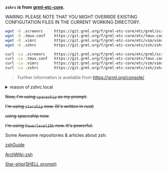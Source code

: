 **`zshrc` is from [grml-etc-core](https://github.com/grml/grml-etc-core).**

WARING: PLEASE NOTE THAT YOU MIGHT OVERRIDE EXISTING CONFIGUTATION FILES IN THE CURRENT WORKING DIRECTORY.

```sh
wget -O .screenrc     https://git.grml.org/f/grml-etc-core/etc/grml/screenrc_generic
wget -O .tmux.conf    https://git.grml.org/f/grml-etc-core/etc/tmux.conf
wget -O .vimrc        https://git.grml.org/f/grml-etc-core/etc/vim/vimrc
wget -O .zshrc        https://git.grml.org/f/grml-etc-core/etc/zsh/zshrc
```

```sh
curl -Lo .screenrc    https://git.grml.org/f/grml-etc-core/etc/grml/screenrc_generic
curl -Lo .tmux.conf   https://git.grml.org/f/grml-etc-core/etc/tmux.conf
curl -Lo .vimrc       https://git.grml.org/f/grml-etc-core/etc/vim/vimrc
curl -Lo .zshrc       https://git.grml.org/f/grml-etc-core/etc/zsh/zshrc
```

>Further information is available from https://grml.org/console/

<details>
<summary>reason of zshrc.local</summary>
我不希望我自己添加的 zsh 配置污染了 grml 的配置。
所以为了区分，还是添加了一个 `zshrc.local` 用于存放个人的配置文件。
</details>

~~Now, I'm using `spaceship` as my prompt.~~ 

~~I'm using `starship` now. (It's written in rust)~~ 

~~using spaceship now.~~

~~I'm using `Powerlevel10k` now. It's powerful.~~


Some Awesome repositories & articles about zsh:

[zshGuide](https://github.com/goreliu/zshguide)

[ArchWiki-zsh](https://wiki.archlinux.org/title/Zsh)

[Star-ship(SHELL prompt)](https://github.com/spaceship-prompt/spaceship-prompt#features)
